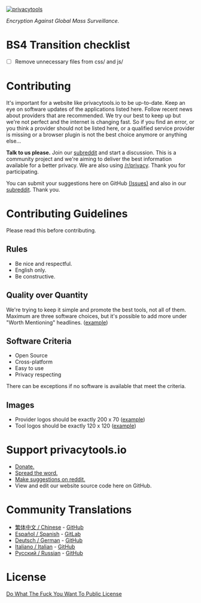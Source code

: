 [![privacytools](https://privacytoolsio.github.io/privacytools.io/img/layout/logo.png)](https://www.privacytools.io/)

_Encryption Against Global Mass Surveillance._

# BS4 Transition checklist

- [ ] Remove unnecessary files from css/ and js/

# Contributing

It's important for a website like privacytools.io to be up-to-date. Keep an eye on software updates of the applications listed here. Follow recent news about providers that are recommended. We try our best to keep up but we're not perfect and the internet is changing fast. So if you find an error, or you think a provider should not be listed here, or a qualified service provider is missing or a browser plugin is not the best choice anymore or anything else...

**Talk to us please.** Join our [subreddit](https://www.reddit.com/r/privacytoolsIO/) and start a discussion. This is a community project and we're aiming to deliver the best information available for a better privacy. We are also using [/r/privacy](https://www.reddit.com/r/privacy). Thank you for participating.

You can submit your suggestions here on GitHub [(Issues)](https://github.com/privacytoolsIO/privacytools.io/issues) and also in our [subreddit](https://www.reddit.com/r/privacytoolsIO/). Thank you.


# Contributing Guidelines
Please read this before contributing.

## Rules

- Be nice and respectful.
- English only.
- Be constructive.

## Quality over Quantity

We're trying to keep it simple and promote the best tools, not all of them. Maximum are three software choices, but it's possible to add more under "Worth Mentioning" headlines. ([example](https://privacytoolsio.github.io/privacytools.io/#im))

## Software Criteria

- Open Source
- Cross-platform
- Easy to use
- Privacy respecting

There can be exceptions if no software is available that meet the criteria.

## Images

- Provider logos should be exactly 200 x 70 ([example](https://privacytoolsio.github.io/privacytools.io/img/provider/AirVPN.gif))
- Tool logos should be exactly 120 x 120 ([example](https://privacytoolsio.github.io/privacytools.io/img/tools/ChatSecure.png))

# Support privacytools.io

- [Donate.](https://privacytoolsio.github.io/privacytools.io/donate.html)
- [Spread the word.](https://privacytoolsio.github.io/privacytools.io/#participate)
- [Make suggestions on reddit.](https://www.reddit.com/r/privacytoolsIO/)
- View and edit our website source code here on GitHub.

# Community Translations
- [繁体中文 / Chinese](https://github.com/twngo/privacytools-zh) - [GitHub](https://github.com/twngo/privacytools-zh)
- [Español / Spanish](https://victorhck.gitlab.io/privacytools-es/) - [GitLab](https://gitlab.com/victorhck/privacytools-es)
- [Deutsch / German](https://privacytools.it-sec.rocks/) - [GitHub](https://github.com/Anon215/privacytools.it-sec.rocks)
- [Italiano / Italian](https://strappazzon.github.io/privacytools-it/) - [GitHub](https://github.com/Strappazzon/privacytools-it)
- [Русский / Russian](https://privacytools.ru) - [GitHub](https://github.com/c0rdis/privacytools.ru)

# License
[Do What The Fuck You Want To Public License](https://github.com/privacytoolsIO/privacytools.io/blob/master/LICENSE.txt)
